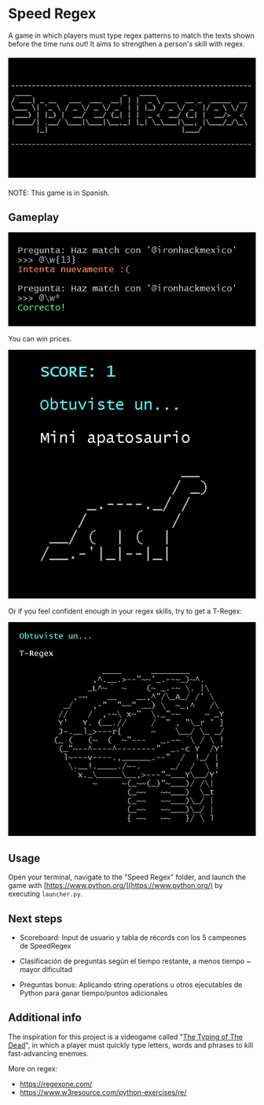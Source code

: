 # Speed Regex
A game in which players must type regex patterns to match the texts shown before the time runs out! It aims to strengthen a person's skill with regex.     

#### ![](https://github.com/FranciscoGalan/Speed_Regex/blob/main/Media/Speed_regex_landing.PNG)

NOTE: This game is in Spanish. 



## Gameplay

![](https://github.com/FranciscoGalan/Speed_Regex/blob/main/Media/Question.PNG)

You can win prices. 

![](https://github.com/FranciscoGalan/Speed_Regex/blob/main/Media/Apatosaurio.PNG)

Or if you feel confident enough in your regex skills, try to get a T-Regex:

![](https://github.com/FranciscoGalan/Speed_Regex/blob/main/Media/T-regex.PNG)



## Usage

Open your terminal, navigate to the "Speed Regex" folder, and launch the game with [https://www.python.org/](https://www.python.org/) by executing `launcher.py`. 



## Next steps

- Scoreboard: Input de usuario y tabla de récords con los 5 campeones de SpeedRegex

- Clasificación de preguntas según el tiempo restante, a menos tiempo ~ mayor dificultad

- Preguntas bonus: Aplicando string operations u otros ejecutables de Python para ganar tiempo/puntos adicionales

  

## Additional info
The inspiration for this project is a videogame called "[The Typing of The Dead](https://www.youtube.com/watch?v=sNfQ_B6_xy8)", in which a player must quickly type letters, words and phrases to kill fast-advancing enemies.

More on regex:

- https://regexone.com/ 
- https://www.w3resource.com/python-exercises/re/ 